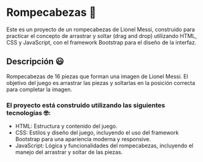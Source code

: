 # Rompecabezas 🤯
Este es un proyecto de un rompecabezas de Lionel Messi, construido para practicar el concepto de arrastrar y soltar (drag and drop) utilizando HTML, CSS y JavaScript, con el framework Bootstrap para el diseño de la interfaz.
## Descripción 😃
Rompecabezas de 16 piezas que forman una imagen de Lionel Messi. El objetivo del juego es arrastrar las piezas y soltarlas en la posición correcta para completar la imagen.

### El proyecto está construido utilizando las siguientes tecnologías 🤓:
- HTML: Estructura y contenido del juego.
- CSS: Estilos y diseño del juego, incluyendo el uso del framework Bootstrap para una apariencia moderna y responsive.
- JavaScript: Lógica y funcionalidades del rompecabezas, incluyendo el manejo del arrastrar y soltar de las piezas.

